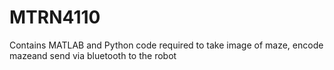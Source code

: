 # MTRN4110

Contains MATLAB and Python code required to take image of maze, encode mazeand send via bluetooth to the robot

